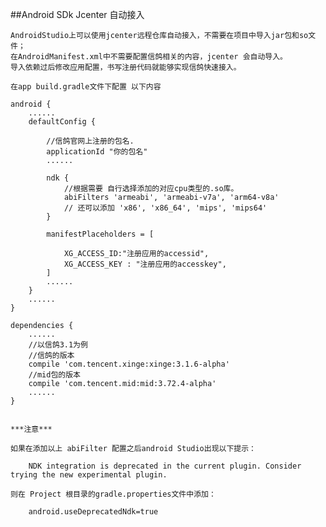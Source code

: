 

##Android SDk Jcenter 自动接入


    AndroidStudio上可以使用jcenter远程仓库自动接入，不需要在项目中导入jar包和so文件；
    在AndroidManifest.xml中不需要配置信鸽相关的内容，jcenter 会自动导入。
    导入依赖过后修改应用配置，书写注册代码就能够实现信鸽快速接入。 

    在app build.gradle文件下配置 以下内容
    
    android {
        ......
        defaultConfig {

            //信鸽官网上注册的包名.
            applicationId "你的包名" 
            ......

            ndk {
                //根据需要 自行选择添加的对应cpu类型的.so库。 
                abiFilters 'armeabi', 'armeabi-v7a', 'arm64-v8a' 
                // 还可以添加 'x86', 'x86_64', 'mips', 'mips64'
            }

            manifestPlaceholders = [

                XG_ACCESS_ID:"注册应用的accessid",
                XG_ACCESS_KEY : "注册应用的accesskey",
            ]
            ......
        }
        ......
    }

    dependencies {
        ......
        //以信鸽3.1为例
        //信鸽的版本
        compile 'com.tencent.xinge:xinge:3.1.6-alpha'
        //mid包的版本
        compile 'com.tencent.mid:mid:3.72.4-alpha'
        ......
    }
  

    ***注意*** 

    如果在添加以上 abiFilter 配置之后android Studio出现以下提示：

        NDK integration is deprecated in the current plugin. Consider trying the new experimental plugin.

    则在 Project 根目录的gradle.properties文件中添加：

        android.useDeprecatedNdk=true



